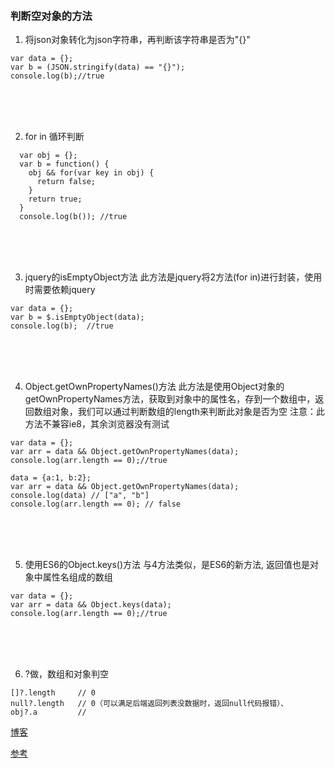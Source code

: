 ﻿<h6>

<h3>判断空对象的方法</h3>

1. 将json对象转化为json字符串，再判断该字符串是否为"{}"
```
var data = {};
var b = (JSON.stringify(data) == "{}");
console.log(b);//true
```

<br/><br/><br/>

2. for in 循环判断
```
  var obj = {};
  var b = function() {
    obj && for(var key in obj) {
      return false;
    }
    return true;
  }
  console.log(b()); //true
```

<br/><br/><br/>

3. jquery的isEmptyObject方法
此方法是jquery将2方法(for in)进行封装，使用时需要依赖jquery
```
var data = {};
var b = $.isEmptyObject(data);
console.log(b);  //true
```

<br/><br/><br/>

4. Object.getOwnPropertyNames()方法
此方法是使用Object对象的getOwnPropertyNames方法，获取到对象中的属性名，存到一个数组中，返回数组对象，我们可以通过判断数组的length来判断此对象是否为空
注意：此方法不兼容ie8，其余浏览器没有测试
```
var data = {};
var arr = data && Object.getOwnPropertyNames(data);
console.log(arr.length == 0);//true

data = {a:1, b:2};
var arr = data && Object.getOwnPropertyNames(data);
console.log(data) // ["a", "b"]
console.log(arr.length == 0); // false
```

<br/><br/><br/>

5. 使用ES6的Object.keys()方法
与4方法类似，是ES6的新方法, 返回值也是对象中属性名组成的数组
```
var data = {};
var arr = data && Object.keys(data);
console.log(arr.length == 0);//true
```
 
<br/><br/><br/>
 
6. ?做，数组和对象判空
```
[]?.length     // 0
null?.length   // 0（可以满足后端返回列表没数据时，返回null代码报错）、
obj?.a         // 
```



[博客](https://www.cnblogs.com/lgyong/p/9507031.html)

[参考](https://blog.csdn.net/qq_38627581/article/details/77353015)

</h6>